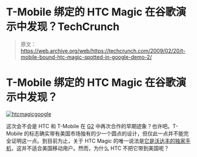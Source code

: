 # T-Mobile 绑定的 HTC Magic 在谷歌演示中发现？TechCrunch

> 原文：<https://web.archive.org/web/https://techcrunch.com/2009/02/20/t-mobile-bound-htc-magic-spotted-in-google-demo-2/>

# T-Mobile 绑定的 HTC Magic 在谷歌演示中发现？

[![htcmagicgoogle](img/9282c89627ab5279fbfb96caa57e163c.png "htcmagicgoogle")](https://web.archive.org/web/20221007035844/http://www.youtube.com/watch?v=VmjxmOtNZCk)

这次会不会是 HTC 和 T-Mobile 在 [G2](https://web.archive.org/web/20221007035844/http://www.crunchgear.com/tag/g2/) 中再次合作的早期迹象？也许吧。T-Mobile 的标志确实带有美国市场独有的少一个圆点的设计，但仅此一点并不能完全证明这一点。到目前为止，关于 HTC Magic 的唯一说法是[它是沃达丰的独家手机](https://web.archive.org/web/20221007035844/http://www.mobilecrunch.com/2009/02/17/vodafone-and-htc-announce-the-android-powered-magic/)，这并不适合美国移动用户。然而，为什么 HTC 不把它带到美国呢？